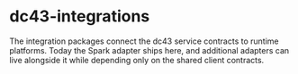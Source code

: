 # dc43-integrations

The integration packages connect the dc43 service contracts to runtime platforms. Today the
Spark adapter ships here, and additional adapters can live alongside it while depending only
on the shared client contracts.
